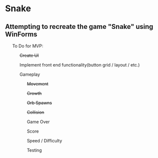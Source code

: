 # Snake
<html>
  <section>
    <h2>Attempting to recreate the game "Snake" using WinForms</h2>
  </section>
  <section>
    <ul>To Do for MVP:
      <ul><s>Create UI</s></ul>
      <ul>Implement front end functionality(button grid / layout / etc.)</ul>
      <ul>Gameplay
        <ul><s>Movement</s></ul>
        <ul><s>Growth</s></ul>
        <ul><s>Orb Spawns</s></ul>
        <ul><s>Collision</s></ul>
        <ul>Game Over</ul>
        <ul>Score</ul>
        <ul>Speed / Difficulty</ul>
        <ul>Testing</ul>
  </section>
</html>
